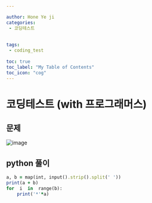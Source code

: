```yaml
---

author: Hone Ye ji
categories: 
 - 코딩테스트
 
 
tags: 
 - coding_test
 
toc: true
toc_label: "My Table of Contents"
toc_icon: "cog"
---
```


# 코딩테스트 (with 프로그래머스)

## 문제

![image](https://user-images.githubusercontent.com/45659433/155672108-57476bac-925c-466e-a381-02409397e316.png)


##  python 풀이 

```ruby
a, b = map(int, input().strip().split(' '))
print(a + b)
for  i  in  range(b):
	print('*'*a)
```
<!--stackedit_data:
eyJoaXN0b3J5IjpbLTExNTk2MTI4MTMsLTE2ODAyODkzMzhdfQ
==
-->